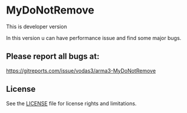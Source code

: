 # MyDoNotRemove

This is developer version

In this version u can have performance issue and find some major bugs.

## Please report all bugs at: 

https://gitreports.com/issue/vodas3/arma3-MyDoNotRemove


## License

See the [LICENSE](LICENSE.md) file for license rights and limitations.